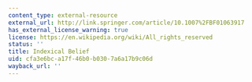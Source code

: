 ```yaml
---
content_type: external-resource
external_url: http://link.springer.com/article/10.1007%2FBF01063917
has_external_license_warning: true
license: https://en.wikipedia.org/wiki/All_rights_reserved
status: ''
title: Indexical Belief
uid: cfa3e6bc-a17f-46b0-b030-7a6a17b9c06d
wayback_url: ''
---
```

